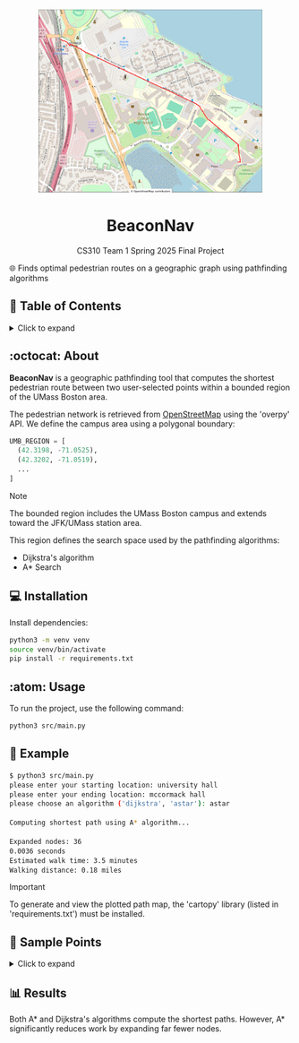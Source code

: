 <br />
  <p align="center">
    <img src="demo.jpg" alt ="path preview in red" width="400"/>
  <h1 align="center">BeaconNav</h1>
  <p align="center" class="h6"> CS310 Team 1 Spring 2025 Final Project</p>
  <p align="center"></p>
</p>


:globe_with_meridians: Finds optimal pedestrian routes on a geographic graph using pathfinding algorithms

## :link: Table of Contents
<details>
<summary> Click to expand</summary>

- [About](#octocat-about)
- [Installation](#computer-installation)
- [Usage](#atom-usage)
- [Example](#dart-example)

- [Sample points](#compass-sample points)

- [Results](#bar_chart-results)

</details>

## :octocat: About
**BeaconNav** is a geographic pathfinding tool that computes the shortest pedestrian route between two user-selected points within a bounded region of the UMass Boston area.

The pedestrian network is retrieved from [OpenStreetMap](https://wiki.openstreetmap.org/wiki/Overpass_API) using the 'overpy' API. We define the campus area using a polygonal boundary:

```python
UMB_REGION = [
  (42.3198, -71.0525),
  (42.3202, -71.0519),
  ...
]
```

> [!NOTE]
> The bounded region includes the UMass Boston campus and extends toward the JFK/UMass station area.
>

This region defines the search space used by the pathfinding algorithms:
- Dijkstra's algorithm
- A* Search


## :computer: Installation
Install dependencies:
```bash
python3 -m venv venv
source venv/bin/activate
pip install -r requirements.txt
```


## :atom: Usage
To run the project, use the following command:
```bash
python3 src/main.py
```

## :dart: Example

``` bash
$ python3 src/main.py
please enter your starting location: university hall
please enter your ending location: mccormack hall
please choose an algorithm ('dijkstra', 'astar'): astar

Computing shortest path using A* algorithm...

Expanded nodes: 36
0.0036 seconds
Estimated walk time: 3.5 minutes
Walking distance: 0.18 miles
```

>[!IMPORTANT]
>To generate and view the plotted path map, the 'cartopy' library (listed in 'requirements.txt') must be installed.
>


## :compass: Sample Points
<details>
<summary> Click to expand</summary>

- university hall
- campus center
- wheatley hall
- mccormack hall
- integreated sciences complex
- healey
- east residence hall
- west residence hall
- harbor point
- commonwealth museum
- john f kennedy presidential library
- jfk/umass
- bayside parking lot
- west garage

</summary>
</details>


## :bar_chart: Results

Both A* and Dijkstra's algorithms compute the shortest paths. However, A* significantly reduces work by expanding far fewer nodes.

